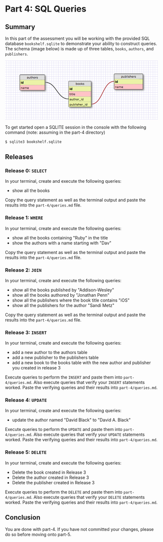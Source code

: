 # Part 4: SQL Queries

## Summary

In this part of the assessment you will be working with the provided SQL database
`bookshelf.sqlite` to demonstrate your ability to construct queries. The schema
(image below) is made up of three tables, `books`, `authors`, and `publishers`.

![Schema](data/schema.png)

To get started open a SQLITE session in the console with the following command
(note: assuming in the part-4 directory)

```bash
$ sqlite3 bookshelf.sqlite
```

## Releases

### Release 0: `SELECT`

In your terminal, create and execute the following queries:

- show all the books

Copy the query statement as well as the terminal output and paste the results
into the `part-4/queries.md` file.

### Release 1: `WHERE`

In your terminal, create and execute the following queries:
- show all the books containing "Ruby" in the title
- show the authors with a name starting with "Dav"

Copy the query statement as well as the terminal output and paste the results
into the `part-4/queries.md` file.

### Release 2: `JOIN`

In your terminal, create and execute the following queries:
- show all the books published by "Addison-Wesley"
- show all the books authored by "Jonathan Penn"
- show all the publishers where the book title contains "iOS"
- show all the publishers for the author "Sandi Metz"

Copy the query statement as well as the terminal output and paste the results
into the `part-4/queries.md` file.

### Release 3: `INSERT`

In your terminal, create and execute the following queries:
- add a new author to the authors table
- add a new publisher to the publishers table
- add a new book to the books table with the new author and publisher you
  created in release 3

Execute queries to perform the `INSERT` and paste them into
`part-4/queries.md`. Also execute queries that verify your `INSERT` statements
worked.  Paste the verifying queries and their results into
`part-4/queries.md`.

### Release 4: `UPDATE`

In your terminal, create and execute the following queries:
- update the author named "David Black" to "David A. Black"

Execute queries to perform the `UPDATE` and paste them into
`part-4/queries.md`. Also execute queries that verify your `UPDATE` statements
worked.  Paste the verifying queries and their results into
`part-4/queries.md`.

### Release 5: `DELETE`

In your terminal, create and execute the following queries:
- Delete the book created in Release 3
- Delete the author created in Release 3
- Delete the publisher created in Release 3

Execute queries to perform the `DELETE` and paste them into
`part-4/queries.md`. Also execute queries that verify your `DELETE` statements
worked.  Paste the verifying queries and their results into
`part-4/queries.md`.

## Conclusion

You are done with part-4. If you have not committed your changes, please do so before moving onto part-5.
